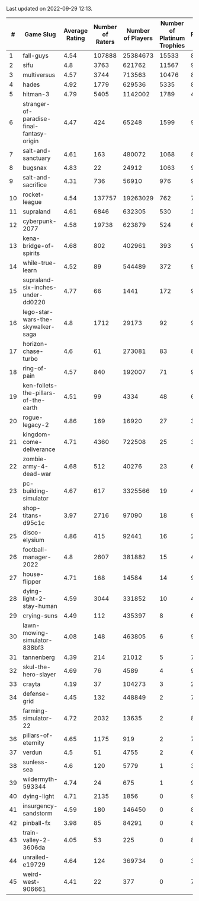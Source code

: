 Last updated on 2022-09-29 12:13.


|#|Game Slug|Average Rating|Number of Raters|Number of Players|Number of Platinum Trophies|Max Rarity (%)|
|---|---|---|---|---|---|---|
|1|fall-guys|4.54|107888|25384673|15533|89|
|2|sifu|4.8|3763|621762|11567|96|
|3|multiversus|4.57|3744|713563|10476|82|
|4|hades|4.92|1779|629536|5335|89|
|5|hitman-3|4.79|5405|1142002|1789|48|
|6|stranger-of-paradise-final-fantasy-origin|4.47|424|65248|1599|98|
|7|salt-and-sanctuary|4.61|163|480072|1068|83|
|8|bugsnax|4.83|22|24912|1063|97|
|9|salt-and-sacrifice|4.31|736|56910|976|91|
|10|rocket-league|4.54|137757|19263029|762|74|
|11|supraland|4.61|6846|632305|530|100|
|12|cyberpunk-2077|4.58|19738|623879|524|60|
|13|kena-bridge-of-spirits|4.68|802|402961|393|94|
|14|while-true-learn|4.52|89|544489|372|93|
|15|supraland-six-inches-under-dd0220|4.77|66|1441|172|99|
|16|lego-star-wars-the-skywalker-saga|4.8|1712|29173|92|98|
|17|horizon-chase-turbo|4.6|61|273081|83|83|
|18|ring-of-pain|4.57|840|192007|71|97|
|19|ken-follets-the-pillars-of-the-earth|4.51|99|4334|48|60|
|20|rogue-legacy-2|4.86|169|16920|27|36|
|21|kingdom-come-deliverance|4.71|4360|722508|25|30|
|22|zombie-army-4-dead-war|4.68|512|40276|23|66|
|23|pc-building-simulator|4.67|617|3325566|19|47|
|24|shop-titans-d95c1c|3.97|2716|97090|18|98|
|25|disco-elysium|4.86|415|92441|16|28|
|26|football-manager-2022|4.8|2607|381882|15|48|
|27|house-flipper|4.71|168|14584|14|93|
|28|dying-light-2-stay-human|4.59|3044|331852|10|48|
|29|crying-suns|4.49|112|435397|8|65|
|30|lawn-mowing-simulator-838bf3|4.08|148|463805|6|92|
|31|tannenberg|4.39|214|21012|5|74|
|32|skul-the-hero-slayer|4.69|76|4589|4|96|
|33|crayta|4.19|37|104273|3|22|
|34|defense-grid|4.45|132|448849|2|79|
|35|farming-simulator-22|4.72|2032|13635|2|86|
|36|pillars-of-eternity|4.65|1175|919|2|79|
|37|verdun|4.5|51|4755|2|63|
|38|sunless-sea|4.6|120|5779|1|38|
|39|wildermyth-593344|4.74|24|675|1|91|
|40|dying-light|4.71|2135|1856|0|98|
|41|insurgency-sandstorm|4.59|180|146450|0|8|
|42|pinball-fx|3.98|85|84291|0|86|
|43|train-valley-2-3606da|4.05|53|225|0|89|
|44|unrailed-e19729|4.64|124|369734|0|39|
|45|weird-west-906661|4.41|22|377|0|72|
